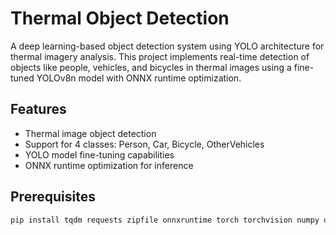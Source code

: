 # Thermal Object Detection
A deep learning-based object detection system using YOLO architecture for thermal imagery analysis. This project implements real-time detection of objects like people, vehicles, and bicycles in thermal images using a fine-tuned YOLOv8n model with ONNX runtime optimization.

## Features
- Thermal image object detection
- Support for 4 classes: Person, Car, Bicycle, OtherVehicles
- YOLO model fine-tuning capabilities
- ONNX runtime optimization for inference

## Prerequisites
```bash
pip install tqdm requests zipfile onnxruntime torch torchvision numpy opencv-python matplotlib ultralytics imutils PIL
```
